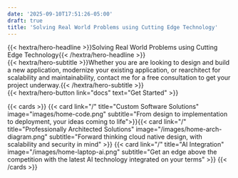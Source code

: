 ```yaml
---
date: '2025-09-10T17:51:26-05:00'
draft: true
title: 'Solving Real World Problems using Cutting Edge Technology'
---
```

<div class="hx:mt-6 hx:mb-6">
{{< hextra/hero-headline >}}Solving Real World Problems using Cutting Edge Technology{{< /hextra/hero-headline >}}
</div>
<div class="hx:mb-12">
{{< hextra/hero-subtitle >}}Whether you are are looking to design and build a new application, modernize your existing application, or rearchitect for scalability and maintainability, contact me for a free consultation to get your project underway.{{< /hextra/hero-subtitle >}}
</div>

<div class="hx:mb-6">
{{< hextra/hero-button link="docs" text="Get Started" >}}
</div>

<div class="hx:mt-6"></div>

{{< cards >}}
  {{< card link="/" title="Custom Software Solutions" image="images/home-code.png" subtitle="From design to implementation to deployment, your ideas coming to life">}}{{< card link="/" title="Professionally Architected Solutions" image="/images/home-arch-diagram.png" subtitle="Forward thinking cloud native design, with scalability and security in mind" >}}
  {{< card link="/" title="AI Integration" image="/images/home-laptop-ai.png" subtitle="Get an edge above the competition with the latest AI technology integrated on your terms" >}}
{{< /cards >}}
